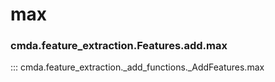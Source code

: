 # max

### cmda.feature_extraction.Features.add.max
::: cmda.feature_extraction._add_functions._AddFeatures.max